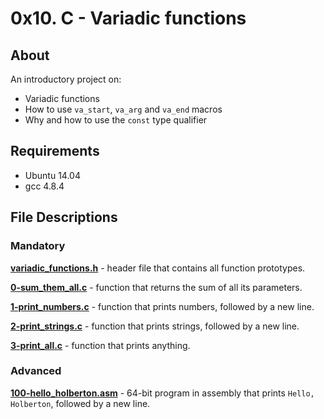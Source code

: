 # 0x10. C - Variadic functions
## About
An introductory project on:
- Variadic functions
- How to use `va_start`, `va_arg` and `va_end` macros
- Why and how to use the `const` type qualifier
## Requirements
- Ubuntu 14.04
- gcc 4.8.4
## File Descriptions
### Mandatory
**[variadic_functions.h](variadic_functions.h)** - header file that contains all function prototypes.

**[0-sum_them_all.c](0-sum_them_all.c)** - function that returns the sum of all its parameters.

**[1-print_numbers.c](1-print_numbers.c)** - function that prints numbers, followed by a new line.

**[2-print_strings.c](2-print_strings.c)** - function that prints strings, followed by a new line.

**[3-print_all.c](3-print_all.c)** - function that prints anything.

### Advanced
**[100-hello_holberton.asm](100-hello_holberton.asm)** - 64-bit program in assembly that prints `Hello, Holberton`, followed by a new line.
